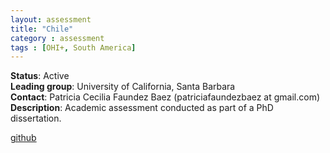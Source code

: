 ```yaml
---
layout: assessment
title: "Chile"
category : assessment
tags : [OHI+, South America]
---
```


**Status**: Active  
**Leading group**: University of California, Santa Barbara  
**Contact**: Patricia Cecilia Faundez Baez (patriciafaundezbaez at gmail.com)
**Description**: Academic assessment conducted as part of a PhD dissertation.

[github]()